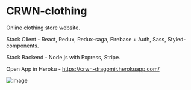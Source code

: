 # CRWN-clothing

Online clothing store website. 

Stack Client - React, Redux, Redux-saga, Firebase +  Auth, Sass, Styled-components. 

Stack Backend - Node.js with Express, Stripe.

Open App in Heroku - https://crwn-dragomir.herokuapp.com/

![image](https://github.com/YanikaDrago/crwn-clothing/blob/main/CRWN-clothing-min.gif)
